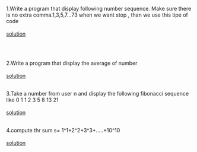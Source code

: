 1.Write a program that display following number sequence. Make sure there is no extra comma.1,3,5,7...73 when we want stop , than we use this tipe of code
</br></br>
[solution](https://github.com/Nakib00/problem_of_c--_course/blob/main/04.loop/01.cpp)

</br></br>

2.Write a program that display the average of number
</br></br>
[solution](https://github.com/Nakib00/problem_of_c--_course/blob/main/04.loop/02.cpp)
</br></br>

3.Take a number from user n and display the following fibonacci sequence like 0 1 1 2 3 5 8 13 21
</br></br>
[solution](https://github.com/Nakib00/problem_of_c--_course/blob/main/04.loop/03.cpp)
</br></br>

4.compute thr sum s= 1^1+2^2+3^3+.....+10^10
</br></br>
[solution](https://github.com/Nakib00/problem_of_c--_course/blob/main/04.loop/04.cpp)
</br></br>
